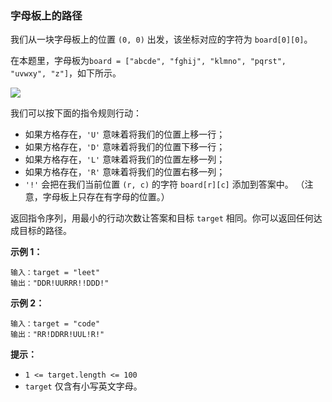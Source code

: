 ### 字母板上的路径 ###
我们从一块字母板上的位置 `(0, 0)` 出发，该坐标对应的字符为 `board[0][0]`。

在本题里，字母板为`board = ["abcde", "fghij", "klmno", "pqrst", "uvwxy", "z"]`，如下所示。

![](https://assets.leetcode.com/uploads/2019/07/28/azboard.png)

我们可以按下面的指令规则行动：

* 如果方格存在，`'U'` 意味着将我们的位置上移一行；
* 如果方格存在，`'D'` 意味着将我们的位置下移一行；
* 如果方格存在，`'L'` 意味着将我们的位置左移一列；
* 如果方格存在，`'R'` 意味着将我们的位置右移一列；
* `'!'` 会把在我们当前位置 `(r, c)` 的字符 `board[r][c]` 添加到答案中。
（注意，字母板上只存在有字母的位置。）

返回指令序列，用最小的行动次数让答案和目标 `target` 相同。你可以返回任何达成目标的路径。



**示例 1：**

```
输入：target = "leet"
输出："DDR!UURRR!!DDD!"
```

**示例 2：**

```
输入：target = "code"
输出："RR!DDRR!UUL!R!"
```



**提示：**

* `1 <= target.length <= 100`
* `target` 仅含有小写英文字母。

